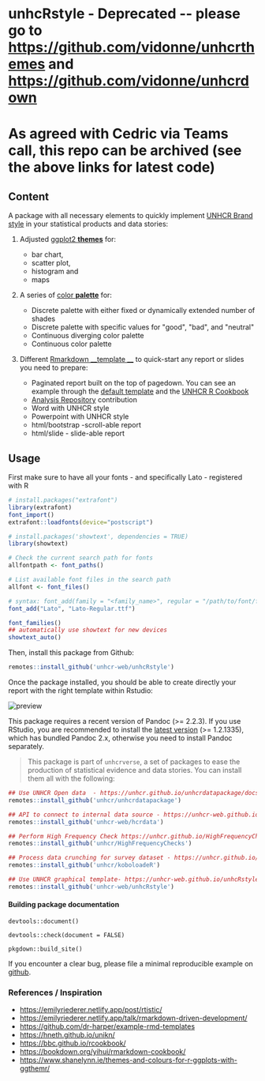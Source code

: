 # unhcRstyle - __Deprecated__ -- please go to https://github.com/vidonne/unhcrthemes and https://github.com/vidonne/unhcrdown
# As agreed with Cedric via Teams call, this repo can be archived (see the above links for latest code)
## Content 

A package with all necessary elements to quickly implement [UNHCR Brand style](https://intranet.unhcr.org/content/dam/unhcr/intranet/staff%20support/strategic/documents/english/branded-templates/main/Accessing%20UNHCR%20Brand%20Compliant%20Templates%20user%20guide.pdf) in your statistical products and data stories: 

1. Adjusted [ggplot2 __themes__](https://ggplot2.tidyverse.org/reference/theme.html) for:
   * bar chart,
   * scatter plot,
   * histogram and
   * maps
 
2. A series of [color __palette__](http://www.cookbook-r.com/Graphs/Colors_(ggplot2)/) for: 
 
   * Discrete palette with either fixed or dynamically extended number of shades
   * Discrete palette with specific values for "good", "bad", and "neutral"
   * Continuous diverging color palette
   * Continuous color palette 
 
3. Different [Rmarkdown __template __](https://bookdown.org/yihui/rmarkdown/document-templates.html) to quick-start any report or slides you need to prepare:
   * Paginated report built on the top of pagedown. You can see an example through the [default template](https://unhcr-web.github.io/unhcRstyle/inst/examples/example.html) and the  [UNHCR R Cookbook](https://unhcr-web.github.io/unhcRstyle/inst/examples/How_to_quickly_produce_statistical_reports.html)
   * [Analysis Repository](http://analysis.unhcr.org) contribution
   * Word with UNHCR style
   * Powerpoint with UNHCR style
   * html/bootstrap -scroll-able report
   * html/slide - slide-able report
 

## Usage 

First make sure to have all your fonts - and specifically Lato -  registered with R

```r
# install.packages("extrafont")
library(extrafont)
font_import()
extrafont::loadfonts(device="postscript")

# install.packages('showtext', dependencies = TRUE)
library(showtext)

# Check the current search path for fonts
allfontpath <- font_paths()    

# List available font files in the search path
allfont <- font_files()    

# syntax: font_add(family = "<family_name>", regular = "/path/to/font/file")
font_add("Lato", "Lato-Regular.ttf")

font_families()
## automatically use showtext for new devices
showtext_auto() 
```

Then, install this package from Github:

```r
remotes::install_github('unhcr-web/unhcRstyle')
```

Once the package installed, you should be able to create directly your report with the right template within Rstudio:

![preview](https://i.imgur.com/81VJFo5.jpg)





This package requires a recent version of Pandoc (>= 2.2.3). If you use RStudio, you are recommended to install the [latest version](https://rstudio.com/products/rstudio/download/) (>= 1.2.1335), which has bundled Pandoc 2.x, otherwise you need to install Pandoc separately.


> This package is part of `unhcrverse`, a set of packages to ease the production of statistical evidence and data stories. You can install them all with the following:

```r
## Use UNHCR Open data  - https://unhcr.github.io/unhcrdatapackage/docs/
remotes::install_github('unhcr/unhcrdatapackage')

## API to connect to internal data source - https://unhcr-web.github.io/hcrdata/docs/
remotes::install_github('unhcr-web/hcrdata')

## Perform High Frequency Check https://unhcr.github.io/HighFrequencyChecks/docs/
remotes::install_github('unhcr/HighFrequencyChecks')

## Process data crunching for survey dataset - https://unhcr.github.io/koboloadeR/docs/
remotes::install_github('unhcr/koboloadeR')

## Use UNHCR graphical template- https://unhcr-web.github.io/unhcRstyle/docs/
remotes::install_github('unhcr-web/unhcRstyle')
```

#### Building package documentation 

`devtools::document()`

`devtools::check(document = FALSE)`

`pkgdown::build_site()`


If you encounter a clear bug, please file a minimal reproducible example on [github](https://github.com/unhcr-web/unhcRstyle/issues). 

### References / Inspiration

 * https://emilyriederer.netlify.app/post/rtistic/
 * https://emilyriederer.netlify.app/talk/rmarkdown-driven-development/
 * https://github.com/dr-harper/example-rmd-templates
 * https://hneth.github.io/unikn/
 * https://bbc.github.io/rcookbook/
 * https://bookdown.org/yihui/rmarkdown-cookbook/
 * https://www.shanelynn.ie/themes-and-colours-for-r-ggplots-with-ggthemr/
 

